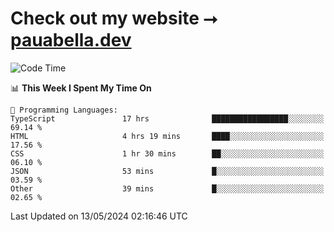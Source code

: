 # Check out my website ⭢ [pauabella.dev](https://pauabella.dev)

<!--START_SECTION:waka-->
![Code Time](http://img.shields.io/badge/Code%20Time-3%2C320%20hrs%2015%20mins-blue)

📊 **This Week I Spent My Time On** 

```text
💬 Programming Languages: 
TypeScript               17 hrs              █████████████████░░░░░░░░   69.14 % 
HTML                     4 hrs 19 mins       ████░░░░░░░░░░░░░░░░░░░░░   17.56 % 
CSS                      1 hr 30 mins        ██░░░░░░░░░░░░░░░░░░░░░░░   06.10 % 
JSON                     53 mins             █░░░░░░░░░░░░░░░░░░░░░░░░   03.59 % 
Other                    39 mins             █░░░░░░░░░░░░░░░░░░░░░░░░   02.65 % 
```


 Last Updated on 13/05/2024 02:16:46 UTC
<!--END_SECTION:waka-->
